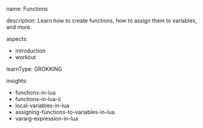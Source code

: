 name: Functions

description: Learn how to create functions, how to assign them to variables, and more.

aspects:
  - introduction
  - workout

learnType: GROKKING

insights:
  - functions-in-lua
  - functions-in-lua-ii
  - local-variables-in-lua
  - assigning-functions-to-variables-in-lua
  - vararg-expression-in-lua